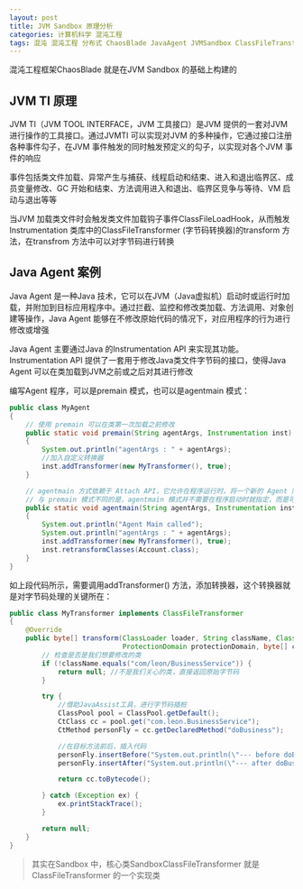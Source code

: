 ```yaml
---
layout: post
title: JVM Sandbox 原理分析
categories: 计算机科学 混沌工程 
tags: 混沌 混沌工程 分布式 ChaosBlade JavaAgent JVMSandbox ClassFileTransformer SandboxClassFileTransformer
---
```


混沌工程框架ChaosBlade 就是在JVM Sandbox 的基础上构建的

## JVM TI 原理

JVM TI（JVM TOOL INTERFACE，JVM 工具接口）是JVM 提供的一套对JVM 进行操作的工具接口。通过JVMTI 可以实现对JVM 的多种操作，它通过接口注册各种事件勾子，在JVM 事件触发的同时触发预定义的勾子，以实现对各个JVM 事件的响应

事件包括类文件加载、异常产生与捕获、线程启动和结束、进入和退出临界区、成员变量修改、GC 开始和结束、方法调用进入和退出、临界区竞争与等待、VM 启动与退出等等

当JVM 加载类文件时会触发类文件加载钩子事件ClassFileLoadHook，从而触发Instrumentation 类库中的ClassFileTransformer (字节码转换器)的transform 方法，在transfrom 方法中可以对字节码进行转换

## Java Agent 案例

Java Agent 是一种Java 技术，它可以在JVM（Java虚拟机）启动时或运行时加载，并附加到目标应用程序中。通过拦截、监控和修改类加载、方法调用、对象创建等操作，Java Agent 能够在不修改原始代码的情况下，对应用程序的行为进行修改或增强

Java Agent 主要通过Java 的Instrumentation API 来实现其功能。Instrumentation API 提供了一套用于修改Java类文件字节码的接口，使得Java Agent 可以在类加载到JVM之前或之后对其进行修改

编写Agent 程序，可以是premain 模式，也可以是agentmain 模式：

```java
public class MyAgent 
{
    // 使用 premain 可以在类第一次加载之前修改
    public static void premain(String agentArgs, Instrumentation inst) 
    {
        System.out.println("agentArgs : " + agentArgs);
        //加入自定义转换器
        inst.addTransformer(new MyTransformer(), true);
    }

    // agentmain 方式依赖于 Attach API，它允许在程序运行时，将一个新的 Agent 附加到正在运行的 JVM 上
    // 与 premain 模式不同的是，agentmain 模式并不需要在程序启动时就指定，而是可以在程序运行中后期动态地附加进去
    public static void agentmain(String agentArgs, Instrumentation inst) throws UnmodifiableClassException 
    {
        System.out.println("Agent Main called");
        System.out.println("agentArgs : " + agentArgs);
        inst.addTransformer(new MyTransformer(), true);
        inst.retransformClasses(Account.class); 
    }
}
```

如上段代码所示，需要调用addTransformer() 方法，添加转换器，这个转换器就是对字节码处理的关键所在：

```java
public class MyTransformer implements ClassFileTransformer 
{
    @Override
    public byte[] transform(ClassLoader loader, String className, Class<?> classBeingRedefined,
                            ProtectionDomain protectionDomain, byte[] classfileBuffer) {
        // 检查是否是我们想要修改的类
        if (!className.equals("com/leon/BusinessService")) {
            return null; //不是我们关心的类，直接返回原始字节码
        }

        try {
            //借助JavaAssist工具，进行字节码插桩
            ClassPool pool = ClassPool.getDefault();
            CtClass cc = pool.get("com.leon.BusinessService");
            CtMethod personFly = cc.getDeclaredMethod("doBusiness");

            //在目标方法前后，插入代码
            personFly.insertBefore("System.out.println(\"--- before doBusiness ---\");");
            personFly.insertAfter("System.out.println(\"--- after doBusiness ---\");");

            return cc.toBytecode();

        } catch (Exception ex) {
            ex.printStackTrace();
        }

        return null;
    }
}
```

>其实在Sandbox 中，核心类SandboxClassFileTransformer 就是ClassFileTransformer 的一个实现类

